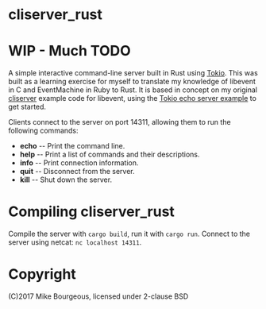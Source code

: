 # cliserver_rust

# WIP - Much TODO

A simple interactive command-line server built in Rust using [Tokio][0].  This
was built as a learning exercise for myself to translate my knowledge of
libevent in C and EventMachine in Ruby to Rust.  It is based in concept on my
original [cliserver][1] example code for libevent, using the [Tokio echo server
example][2] to get started.

Clients connect to the server on port 14311, allowing them to run the following
commands:

- **echo** -- Print the command line.
- **help** -- Print a list of commands and their descriptions.
- **info** -- Print connection information.
- **quit** -- Disconnect from the server.
- **kill** -- Shut down the server.


# Compiling cliserver_rust

Compile the server with `cargo build`, run it with `cargo run`.  Connect to the
server using netcat: `nc localhost 14311`.

# Copyright
(C)2017 Mike Bourgeous, licensed under 2-clause BSD

[0]: https://tokio.rs
[1]: https://github.com/mike-bourgeous/cliserver
[2]: https://tokio.rs/docs/getting-started/simple-server/
